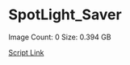 # SpotLight_Saver

Image Count: 0
Size: 0.394 GB

[Script Link](https://github.com/liuyal/Archive/blob/master/Python/Utilities/Miscellaneous/spotlight_saver.py)